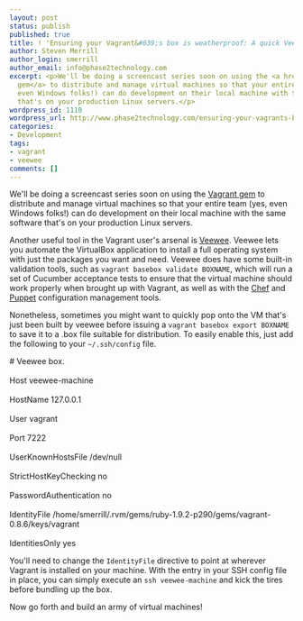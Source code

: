 ```yaml
---
layout: post
status: publish
published: true
title: ! 'Ensuring your Vagrant&#039;s box is weatherproof: A quick Veewee tip'
author: Steven Merrill
author_login: smerrill
author_email: info@phase2technology.com
excerpt: <p>We'll be doing a screencast series soon on using the <a href="http://www.vagrantup.com/">Vagrant
  gem</a> to distribute and manage virtual machines so that your entire team (yes,
  even Windows folks!) can do development on their local machine with the same software
  that's on your production Linux servers.</p>
wordpress_id: 1110
wordpress_url: http://www.phase2technology.com/ensuring-your-vagrants-box-is-weatherproof-a-quick-veewee-tip/
categories:
- Development
tags:
- vagrant
- veewee
comments: []
---
```

<p>We'll be doing a screencast series soon on using the <a href="http://www.vagrantup.com/">Vagrant gem</a> to distribute and manage virtual machines so that your entire team (yes, even Windows folks!) can do development on their local machine with the same software that's on your production Linux servers.</p></p>
<p>Another useful tool in the Vagrant user's arsenal is <a href="https://github.com/jedi4ever/veewee">Veewee</a>. Veewee lets you automate the VirtualBox application to install a full operating system with just the packages you want and need. Veewee does have some built-in validation tools, such as <code>vagrant basebox validate BOXNAME</code>, which will run a set of Cucumber acceptance tests to ensure that the virtual machine should work properly when brought up with Vagrant, as well as with the <a href="http://www.opscode.com/chef/">Chef</a> and <a href="http://puppetlabs.com/">Puppet</a> configuration management tools.</p></p>
<p>Nonetheless, sometimes you might want to quickly pop onto the VM that's just been built by veewee before issuing a <code>vagrant basebox export BOXNAME</code> to save it to a .box file suitable for distribution. To easily enable this, just add the following to your <code>~/.ssh/config</code> file.</p></p>
<p>
<div class="geshifilter">
<div class="php geshifilter-php"><span class="co2"># Veewee box.<br /><br />
</span>Host veewee<span class="sy0">-</span>machine<br /><br />
  HostName 127<span class="sy0">.</span>0<span class="sy0">.</span>0<span class="sy0">.</span>1<br /><br />
  User vagrant<br /><br />
  Port <span class="nu0">7222</span><br /><br />
  UserKnownHostsFile <span class="sy0">/</span>dev<span class="sy0">/</span><span class="kw4">null</span><br /><br />
  StrictHostKeyChecking no<br /><br />
  PasswordAuthentication no<br /><br />
  IdentityFile <span class="sy0">/</span>home<span class="sy0">/</span>smerrill<span class="sy0">/.</span>rvm<span class="sy0">/</span>gems<span class="sy0">/</span>ruby<span class="sy0">-</span>1<span class="sy0">.</span>9<span class="sy0">.</span>2<span class="sy0">-</span>p290<span class="sy0">/</span>gems<span class="sy0">/</span>vagrant<span class="sy0">-</span>0<span class="sy0">.</span>8<span class="sy0">.</span>6<span class="sy0">/</span>keys<span class="sy0">/</span>vagrant<br /><br />
  IdentitiesOnly yes</div></div></p></p>
<p>You'll need to change the <code>IdentityFile</code> directive to point at wherever Vagrant is installed on your machine. With the entry in your SSH config file in place, you can simply execute an <code>ssh veewee-machine</code> and kick the tires before bundling up the box.</p></p>
<p>Now go forth and build an army of virtual machines!</p></p>
